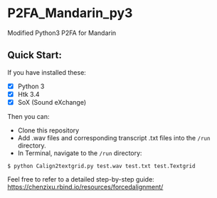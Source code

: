 # P2FA_Mandarin_py3
Modified Python3 P2FA for Mandarin

## Quick Start:

If you have installed these:  
- [x] Python 3
- [x] Htk 3.4
- [x] SoX (Sound eXchange)

Then you can:
* Clone this repository
* Add .wav files and corresponding transcript .txt files into the `/run` directory.
* In Terminal, navigate to the `/run` directory:

```
$ python Calign2textgrid.py test.wav test.txt test.Textgrid
```
Feel free to refer to a detailed step-by-step guide: https://chenzixu.rbind.io/resources/forcedalignment/
